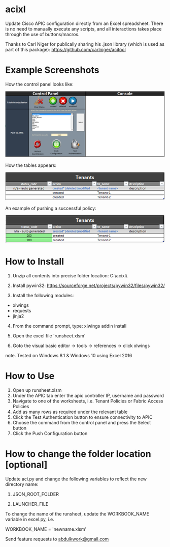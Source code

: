# acixl
Update Cisco APIC configuration directly from an Excel spreadsheet. There is no need to manually execute any scripts, and all interactions takes place through the use of buttons/macros.

Thanks to Carl Niger for publically sharing his .json library (which is used as part of this package):
https://github.com/carlniger/acitool



Example Screenshots
====================
How the control panel looks like:

![Control Panel](screenshots/control_panel.PNG)

How the tables appears:

![Table](screenshots/table_example.PNG)

An example of pushing a successful policy:

![Alt attribute text Here](screenshots/execute_example_pass.PNG)

How to Install
=======================
1. Unzip all contents into precise folder location:  C:\acixl\  

2. Install pywin32:
https://sourceforge.net/projects/pywin32/files/pywin32/

3. Install the following modules:
 - xlwings
 - requests
 - jinja2

4. From the command prompt, type:
xlwings addin install

5. Open the excel file 'runsheet.xlsm'

6. Goto the visual basic editor -> tools -> references -> click xlwings

note. Tested on Windows 8.1 & Windows 10 using Excel 2016

How to Use
=======================
1. Open up runsheet.xlsm
2. Under the APIC tab enter the apic controller IP, username and password
3. Navigate to one of the worksheets, i.e. Tenant Policies or Fabric Access Policies
4. Add as many rows as required under the relevant table
4. Click the Test Authentication button to ensure connectivity to APIC
5. Choose the command from the control panel and press the Select button
5. Click the Push Configuration button

How to change the folder location [optional]
=======================

Update aci.py and change the following variables to reflect the new directory name:

1. JSON_ROOT_FOLDER

2. LAUNCHER_FILE


To change the name of the runsheet, update the WORKBOOK_NAME variable in excel.py, i.e.

WORKBOOK_NAME = 'newname.xlsm'


Send feature requests to abdulkwork@gmail.com
